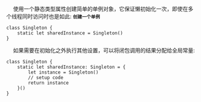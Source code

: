 
&emsp; 使用一个静态类型属性创建简单的单例对象，它保证懒初始化一次，即使在多个线程同时访问时也是如此:
**`创建一个单例`**
```
class Singleton {
    static let sharedInstance = Singleton()
}
```

&emsp; 如果需要在初始化之外执行其他设置，可以将闭包调用的结果分配给全局常量:
```
class Singleton {
    static let sharedInstance: Singleton = {
        let instance = Singleton()
        // setup code
        return instance
    }()
}
```
